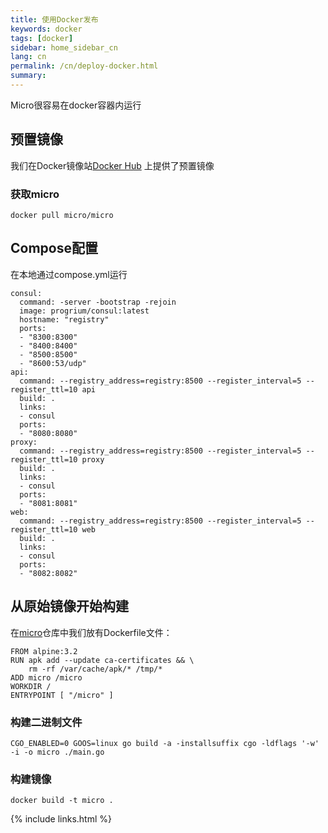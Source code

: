 ```yaml
---
title: 使用Docker发布
keywords: docker
tags: [docker]
sidebar: home_sidebar_cn
lang: cn
permalink: /cn/deploy-docker.html
summary: 
---
```


Micro很容易在docker容器内运行

## 预置镜像

我们在Docker镜像站[Docker Hub](https://hub.docker.com/r/microhq/) 上提供了预置镜像

### 获取micro

```
docker pull micro/micro
```

## Compose配置

在本地通过compose.yml运行

```
consul:
  command: -server -bootstrap -rejoin 
  image: progrium/consul:latest
  hostname: "registry"
  ports:
  - "8300:8300"
  - "8400:8400"
  - "8500:8500"
  - "8600:53/udp"
api:
  command: --registry_address=registry:8500 --register_interval=5 --register_ttl=10 api
  build: .
  links:
  - consul
  ports:
  - "8080:8080"
proxy:
  command: --registry_address=registry:8500 --register_interval=5 --register_ttl=10 proxy
  build: .
  links:
  - consul
  ports:
  - "8081:8081"
web:
  command: --registry_address=registry:8500 --register_interval=5 --register_ttl=10 web
  build: .
  links:
  - consul
  ports:
  - "8082:8082"
```

## 从原始镜像开始构建

在[micro](https://github.com/micro/micro/blob/master/Dockerfile)仓库中我们放有Dockerfile文件：

```
FROM alpine:3.2
RUN apk add --update ca-certificates && \
    rm -rf /var/cache/apk/* /tmp/*
ADD micro /micro
WORKDIR /
ENTRYPOINT [ "/micro" ]
```

### 构建二进制文件

```
CGO_ENABLED=0 GOOS=linux go build -a -installsuffix cgo -ldflags '-w' -i -o micro ./main.go 
```

### 构建镜像

```
docker build -t micro .
```

{% include links.html %}
